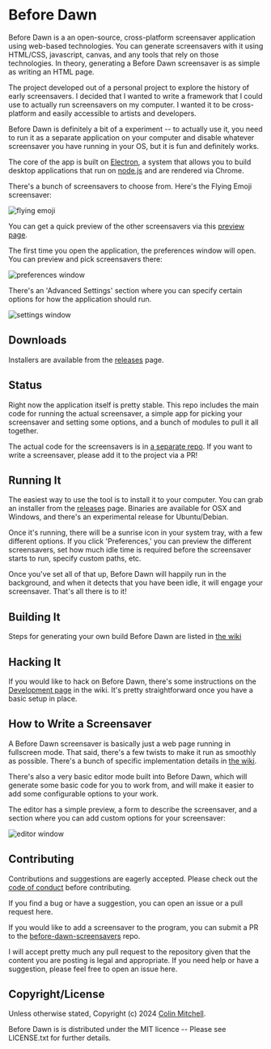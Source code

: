 # Before Dawn

Before Dawn is a an open-source, cross-platform screensaver application using
web-based technologies. You can generate screensavers with it using HTML/CSS,
javascript, canvas, and any tools that rely on those technologies. In theory,
generating a Before Dawn screensaver is as simple as writing an HTML page.

The project developed out of a personal project to explore the history of early
screensavers. I decided that I wanted to write a framework that I could use to
actually run screensavers on my computer. I wanted it to be cross-platform and
easily accessible to artists and developers.

Before Dawn is definitely a bit of a experiment -- to actually use it, you need
to run it as a separate application on your computer and disable whatever
screensaver you have running in your OS, but it is fun and definitely works.

The core of the app is built on [Electron](https://www.electronjs.org/), a system
that allows you to build desktop applications that run on
[node.js](https://nodejs.org/) and are rendered via Chrome.

There's a bunch of screensavers to choose from. Here's the Flying Emoji screensaver:

![flying
emoji](https://github.com/muffinista/before-dawn/raw/main/assets/emoji-on-monitor-opt.gif
"Flying Emoji!")

You can get a quick preview of the other screensavers via this [preview
page](http://muffinista.github.io/before-dawn-screensavers/).


The first time you open the application, the preferences window will open. You
can preview and pick screensavers there:

![preferences window](assets/prefs.png "Preferences Window")

There's an 'Advanced Settings' section where you can specify certain options for
how the application should run.

![settings window](assets/settings.png "Preferences Settings")


## Downloads

Installers are available from the
[releases](https://github.com/muffinista/before-dawn/releases) page.

## Status

Right now the application itself is pretty stable. This repo includes the main
code for running the actual screensaver, a simple app for picking your
screensaver and setting some options, and a bunch of modules to pull it all
together.

The actual code for the screensavers is in [a separate
repo](https://github.com/muffinista/before-dawn-screensavers). If you want to
write a screensaver, please add it to the project via a PR!

## Running It

The easiest way to use the tool is to install it to your computer. You can grab
an installer from the
[releases](https://github.com/muffinista/before-dawn/releases) page. Binaries
are available for OSX and Windows, and there's an experimental release for
Ubuntu/Debian.

Once it's running, there will be a sunrise icon in your system tray, with a few
different options. If you click 'Preferences,' you can preview the different
screensavers, set how much idle time is required before the screensaver starts
to run, specify custom paths, etc.

Once you've set all of that up, Before Dawn will happily run in the background,
and when it detects that you have been idle, it will engage your screensaver.
That's all there is to it!

## Building It

Steps for generating your own build Before Dawn are listed in [the
wiki](https://github.com/muffinista/before-dawn/wiki/Building-Before-Dawn)

## Hacking It

If you would like to hack on Before Dawn, there's some instructions on the
[Development page](https://github.com/muffinista/before-dawn/wiki/Development)
in the wiki. It's pretty straightforward once you have a basic setup in place.


## How to Write a Screensaver

A Before Dawn screensaver is basically just a web page running in fullscreen
mode. That said, there's a few twists to make it run as smoothly as possible.
There's a bunch of specific implementation details in [the
wiki](https://github.com/muffinista/before-dawn/wiki/Writing-A-Screensaver).

There's also a very basic editor mode built into Before Dawn, which will
generate some basic code for you to work from, and will make it easier to add
some configurable options to your work.

The editor has a simple preview, a form to describe the screensaver, and a
section where you can add custom options for your screensaver:

![editor window](assets/editor.png "Editor Window")


## Contributing

Contributions and suggestions are eagerly accepted. Please check out the [code
of
conduct](https://github.com/muffinista/before-dawn/blob/main/code_of_conduct.md)
before contributing.

If you find a bug or have a suggestion, you can open an issue or a pull request
here.

If you would like to add a screensaver to the program, you can submit a PR to
the
[before-dawn-screensavers](https://github.com/muffinista/before-dawn-screensavers)
repo.

I will accept pretty much any pull request to the repository given that the
content you are posting is legal and appropriate. If you need help or have a
suggestion, please feel free to open an issue here.


## Copyright/License

Unless otherwise stated, Copyright (c) 2024 [Colin
Mitchell](http://muffinlabs.com).

Before Dawn is is distributed under the MIT licence -- Please see LICENSE.txt
for further details.



